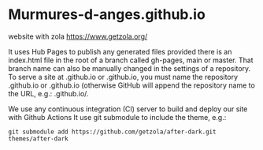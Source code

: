 # Murmures-d-anges.github.io
website with zola https://www.getzola.org/

It uses Hub Pages to  publish any generated files provided there is an index.html file in the root of a branch called gh-pages, main or master.
That branch name can also be manually changed in the settings of a repository.
To serve a site at <username>.github.io or <organization>.github.io,
you must name the repository <username>.github.io or <organization>.github.io (otherwise GitHub will append the repository name to the URL, e.g.: <username>.github.io/<repositoryname>.

We  use any continuous integration (CI) server to build and deploy our site with Github Actions
It use git submodule to include the theme, e.g.:
```
git submodule add https://github.com/getzola/after-dark.git themes/after-dark
```

